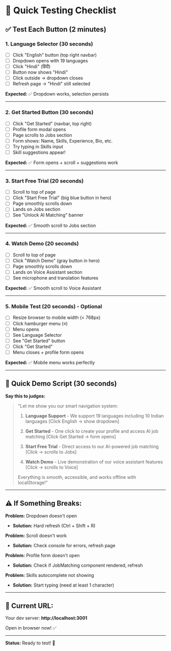 # 🧪 Quick Testing Checklist

## ✅ **Test Each Button (2 minutes)**

### **1. Language Selector** (30 seconds)
- [ ] Click "English" button (top right navbar)
- [ ] Dropdown opens with 19 languages
- [ ] Click "Hindi" (हिंदी)
- [ ] Button now shows "Hindi"
- [ ] Click outside → dropdown closes
- [ ] Refresh page → "Hindi" still selected

**Expected:** ✅ Dropdown works, selection persists

---

### **2. Get Started Button** (30 seconds)
- [ ] Click "Get Started" (navbar, top right)
- [ ] Profile form modal opens
- [ ] Page scrolls to Jobs section
- [ ] Form shows: Name, Skills, Experience, Bio, etc.
- [ ] Try typing in Skills input
- [ ] Skill suggestions appear!

**Expected:** ✅ Form opens + scroll + suggestions work

---

### **3. Start Free Trial** (20 seconds)
- [ ] Scroll to top of page
- [ ] Click "Start Free Trial" (big blue button in hero)
- [ ] Page smoothly scrolls down
- [ ] Lands on Jobs section
- [ ] See "Unlock AI Matching" banner

**Expected:** ✅ Smooth scroll to Jobs section

---

### **4. Watch Demo** (20 seconds)
- [ ] Scroll to top of page
- [ ] Click "Watch Demo" (gray button in hero)
- [ ] Page smoothly scrolls down
- [ ] Lands on Voice Assistant section
- [ ] See microphone and translation features

**Expected:** ✅ Smooth scroll to Voice Assistant

---

### **5. Mobile Test** (20 seconds) - Optional
- [ ] Resize browser to mobile width (< 768px)
- [ ] Click hamburger menu (≡)
- [ ] Menu opens
- [ ] See Language Selector
- [ ] See "Get Started" button
- [ ] Click "Get Started"
- [ ] Menu closes + profile form opens

**Expected:** ✅ Mobile menu works perfectly

---

## 🎯 **Quick Demo Script (30 seconds)**

**Say this to judges:**

> "Let me show you our smart navigation system:
> 
> 1. **Language Support** - We support 19 languages including 10 Indian languages [Click English → show dropdown]
> 
> 2. **Get Started** - One click to create your profile and access AI job matching [Click Get Started → form opens]
> 
> 3. **Start Free Trial** - Direct access to our AI-powered job matching [Click → scrolls to Jobs]
> 
> 4. **Watch Demo** - Live demonstration of our voice assistant features [Click → scrolls to Voice]
> 
> Everything is smooth, accessible, and works offline with localStorage!"

---

## ⚠️ **If Something Breaks:**

**Problem:** Dropdown doesn't open
- **Solution:** Hard refresh (Ctrl + Shift + R)

**Problem:** Scroll doesn't work
- **Solution:** Check console for errors, refresh page

**Problem:** Profile form doesn't open
- **Solution:** Check if JobMatching component rendered, refresh

**Problem:** Skills autocomplete not showing
- **Solution:** Start typing (need at least 1 character)

---

## 🚀 **Current URL:**

Your dev server: **http://localhost:3001**

Open in browser now! ✅

---

**Status:** Ready to test! 🎉

